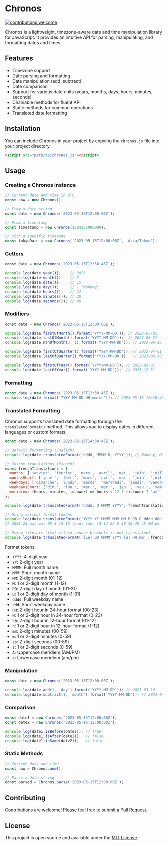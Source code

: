 # Chronos

[![contributions welcome](https://img.shields.io/badge/contributions-welcome-brightgreen.svg?style=flat)](https://github.com/dwyl/esta/issues)


Chronos is a lightweight, timezone-aware date and time manipulation library for JavaScript. It provides an intuitive API for parsing, manipulating, and formatting dates and times.

## Features

- Timezone support
- Date parsing and formatting
- Date manipulation (add, subtract)
- Date comparison
- Support for various date units (years, months, days, hours, minutes, seconds)
- Chainable methods for fluent API
- Static methods for common operations
- Translated date formatting

## Installation

You can include Chronos in your project by copying the `chronos.js` file into your project directory.

```html
<script src="path/to/chronos.js"></script>
```

## Usage

### Creating a Chronos instance

```javascript
// Current date and time in UTC
const now = new Chronos();

// From a date string
const date = new Chronos('2023-05-15T12:00:00Z');

// From a timestamp
const timestamp = new Chronos(1684152000000);

// With a specific timezone
const tokyoDate = new Chronos('2023-05-15T12:00:00Z', 'Asia/Tokyo');
```

### Getters

```javascript
const date = new Chronos('2023-05-15T12:30:45Z');

console.log(date.year());    // 2023
console.log(date.month());   // 5
console.log(date.date());    // 15
console.log(date.day());     // 1 (Monday)
console.log(date.hours());   // 12
console.log(date.minutes()); // 30
console.log(date.seconds()); // 45
```

### Modifiers

```javascript
const date = new Chronos('2023-05-15T12:00:00Z');

console.log(date.firstOfMonth().format('YYYY-MM-DD')); // 2023-05-01
console.log(date.lastOfMonth().format('YYYY-MM-DD'));  // 2023-05-31
console.log(date.nthOfMonth(3, 1).format('YYYY-MM-DD')); // 2023-05-15 (3rd Monday)

console.log(date.firstOfQuarter().format('YYYY-MM-DD')); // 2023-04-01
console.log(date.lastOfQuarter().format('YYYY-MM-DD'));  // 2023-06-30

console.log(date.firstOfYear().format('YYYY-MM-DD')); // 2023-01-01
console.log(date.lastOfYear().format('YYYY-MM-DD'));  // 2023-12-31
```

### Formatting

```javascript
const date = new Chronos('2023-05-15T12:30:45Z');
console.log(date.format('YYYY-MM-DD HH:mm:ss')); // 2023-05-15 12:30:45
```

### Translated Formatting

Chronos supports translated date formatting through the `translatedFormat()` method. This allows you to display dates in different languages or custom formats.

```javascript
const date = new Chronos('2023-05-15T14:30:45Z');

// Default formatting (English)
console.log(date.translatedFormat('dddd, MMMM D, YYYY')); // Monday, May 15, 2023

// Custom translations (French)
const frenchTranslations = {
  months: ['janvier', 'février', 'mars', 'avril', 'mai', 'juin', 'juillet', 'août', 'septembre', 'octobre', 'novembre', 'décembre'],
  monthsShort: ['janv.', 'févr.', 'mars', 'avr.', 'mai', 'juin', 'juil.', 'août', 'sept.', 'oct.', 'nov.', 'déc.'],
  weekdays: ['dimanche', 'lundi', 'mardi', 'mercredi', 'jeudi', 'vendredi', 'samedi'],
  weekdaysShort: ['dim.', 'lun.', 'mar.', 'mer.', 'jeu.', 'ven.', 'sam.'],
  meridiem: (hours, minutes, isLower) => hours < 12 ? (isLower ? 'am' : 'AM') : (isLower ? 'pm' : 'PM')
};

console.log(date.translatedFormat('dddd, D MMMM YYYY', frenchTranslations)); // lundi, 15 mai 2023

// Using various format tokens
console.log(date.translatedFormat('YYYY YY MMMM MMM MM M DD D dddd ddd HH H hh h mm m ss s A a', frenchTranslations));
// 2023 23 mai mai 05 5 15 15 lundi lun. 14 14 02 2 30 30 45 45 PM pm

// Using literals (text within square brackets is not translated)
console.log(date.translatedFormat('[Le] DD MMMM YYYY [à] HH:mm', frenchTranslations)); // Le 15 mai 2023 à 14:30
```

Format tokens:
- `YYYY`: 4-digit year
- `YY`: 2-digit year
- `MMMM`: Full month name
- `MMM`: Short month name
- `MM`: 2-digit month (01-12)
- `M`: 1 or 2-digit month (1-12)
- `DD`: 2-digit day of month (01-31)
- `D`: 1 or 2-digit day of month (1-31)
- `dddd`: Full weekday name
- `ddd`: Short weekday name
- `HH`: 2-digit hour in 24-hour format (00-23)
- `H`: 1 or 2-digit hour in 24-hour format (0-23)
- `hh`: 2-digit hour in 12-hour format (01-12)
- `h`: 1 or 2-digit hour in 12-hour format (1-12)
- `mm`: 2-digit minutes (00-59)
- `m`: 1 or 2-digit minutes (0-59)
- `ss`: 2-digit seconds (00-59)
- `s`: 1 or 2-digit seconds (0-59)
- `A`: Uppercase meridiem (AM/PM)
- `a`: Lowercase meridiem (am/pm)

### Manipulation

```javascript
const date = new Chronos('2023-05-15T12:00:00Z');

console.log(date.add(1, 'day').format('YYYY-MM-DD')); // 2023-05-16
console.log(date.subtract(1, 'month').format('YYYY-MM-DD')); // 2023-04-15
```

### Comparison

```javascript
const date1 = new Chronos('2023-05-15T12:00:00Z');
const date2 = new Chronos('2023-05-16T12:00:00Z');

console.log(date1.isBefore(date2)); // true
console.log(date1.isAfter(date2));  // false
console.log(date1.isSame(date2));   // false
```

### Static Methods

```javascript
// Current date and time
const now = Chronos.now();

// Parse a date string
const parsed = Chronos.parse('2023-05-15T12:00:00Z');
```

## Contributing

Contributions are welcome! Please feel free to submit a Pull Request.

## License

This project is open source and available under the [MIT License](LICENSE).
